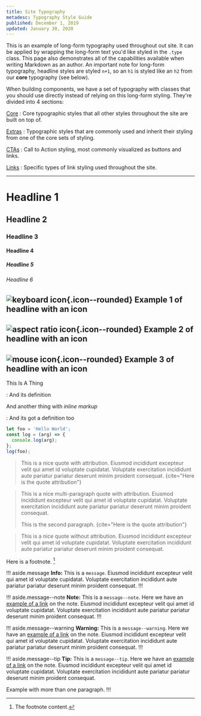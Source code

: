 ```yaml
---
title: Site Typography
metadesc: Typography Style Guide
published: December 1, 2019
updated: January 30, 2020
---
```


This is an example of long-form typography used throughout out site. It can be applied by wrapping the long-form text you'd like styled in the `.type` class. This page also demonstrates all of the capabilities available when writing Markdown as an author. An important note for long-form typography, headline styles are styled `n+1`, so an `h1` is styled like an `h2` from our **core** typography (see below).

When building components, we have a set of typography with classes that you should use directly instead of relying on this long-form styling. They're divided into 4 sections:

[Core]({{page.url}}core)
: Core typographic styles that all other styles throughout the site are built on top of.

[Extras]({{page.url}}extras)
: Typographic styles that are commonly used and inherit their styling from one of the core sets of styling.

[CTAs]({{page.url}}cta)
: Call to Action styling, most commonly visualized as buttons and links.

[Links]({{page.url}}links)
: Specific types of link styling used throughout the site.

---

# Headline 1

## Headline 2

### Headline 3

#### Headline 4

##### Headline 5

###### Headline 6

## ![keyboard icon](ix://icons/keyboard.png){.icon--rounded} Example 1 of headline with an icon

## ![aspect ratio icon](ix://icons/aspect_ratio.png){.icon--rounded} Example 2 of headline with an icon

## ![mouse icon](ix://icons/mouse.png){.icon--rounded} Example 3 of headline with an icon

This Is A Thing

: And its definition

And another thing with _inline markup_

: And its got a definition too

```js {title="JavaScript" .code-figure}
let foo = 'Hello World';
const log = (arg) => {
  console.log(arg);
};
log(foo);
```

> This is a nice quote with attribution. Eiusmod incididunt excepteur velit qui amet id voluptate cupidatat. Voluptate exercitation incididunt aute pariatur pariatur deserunt minim proident consequat.
> {cite="Here is the quote attribution"}

> This is a nice multi-paragraph quote with attribution. Eiusmod incididunt excepteur velit qui amet id voluptate cupidatat. Voluptate exercitation incididunt aute pariatur pariatur deserunt minim proident consequat.
>
> This is the second paragraph.
> {cite="Here is the quote attribution"}

> This is a nice quote without attribution. Eiusmod incididunt excepteur velit qui amet id voluptate cupidatat. Voluptate exercitation incididunt aute pariatur pariatur deserunt minim proident consequat.

Here is a footnote. [^1]

[^1]: The footnote content.

!!! aside.message
**Info:** This is a `message`. Eiusmod incididunt excepteur velit qui amet id voluptate cupidatat. Voluptate exercitation incididunt aute pariatur pariatur deserunt minim proident consequat.
!!!

!!! aside.message--note
**Note:** This is a `message--note`. Here we have an [example of a link](/) on the note. Eiusmod incididunt excepteur velit qui amet id voluptate cupidatat. Voluptate exercitation incididunt aute pariatur pariatur deserunt minim proident consequat.
!!!

!!! aside.message--warning
**Warning:** This is a `message--warning`. Here we have an [example of a link](/) on the note. Eiusmod incididunt excepteur velit qui amet id voluptate cupidatat. Voluptate exercitation incididunt aute pariatur pariatur deserunt minim proident consequat.
!!!

!!! aside.message--tip
**Tip:** This is a `message--tip`. Here we have an [example of a link](https://google.com) on the note. Eiusmod incididunt excepteur velit qui amet id voluptate cupidatat. Voluptate exercitation incididunt aute pariatur pariatur deserunt minim proident consequat.

Example with more than one paragraph.
!!!
